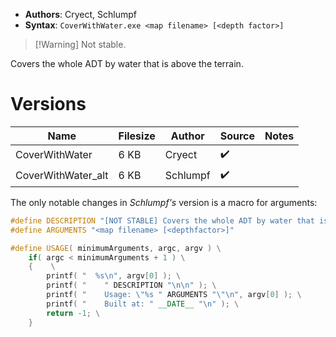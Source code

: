 - **Authors**: Cryect, Schlumpf
- **Syntax**: `CoverWithWater.exe <map filename> [<depth factor>]`

> [!Warning] Not stable.

Covers the whole ADT by water that is above the terrain.

# Versions

| Name               | Filesize | Author   | Source | Notes |
| ------------------ | -------- | -------- | ------ | ----- |
| CoverWithWater     | 6 KB     | Cryect   | ✔️       |       |
| CoverWithWater_alt | 6 KB     | Schlumpf | ✔️       |       |

The only notable changes in *Schlumpf's* version is a macro for arguments:

```cpp
#define DESCRIPTION "[NOT STABLE] Covers the whole ADT by water that is above the terrain.."
#define ARGUMENTS "<map filename> [<depthfactor>]"

#define USAGE( minimumArguments, argc, argv ) \
	if( argc < minimumArguments + 1 ) \
	{	 \
		printf( "  %s\n", argv[0] ); \
		printf( "    " DESCRIPTION "\n\n" ); \
		printf( "    Usage: \"%s " ARGUMENTS "\"\n", argv[0] ); \
		printf( "    Built at: " __DATE__ "\n" ); \
		return -1; \
	}
	
```